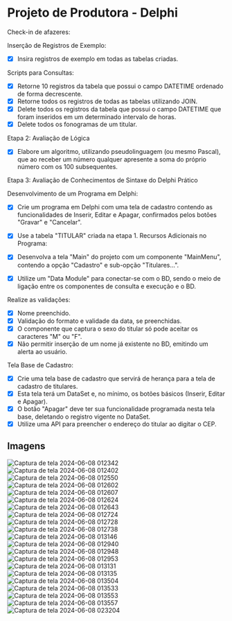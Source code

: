 # Projeto de Produtora - Delphi

Check-in de afazeres:

Inserção de Registros de Exemplo:

- [x] Insira registros de exemplo em todas as tabelas criadas.

Scripts para Consultas:

- [x] Retorne 10 registros da tabela que possui o campo DATETIME ordenado de forma decrescente.
- [x] Retorne todos os registros de todas as tabelas utilizando JOIN.
- [x] Delete todos os registros da tabela que possui o campo DATETIME que foram inseridos em um determinado intervalo de horas.
- [x] Delete todos os fonogramas de um titular.

Etapa 2: Avaliação de Lógica

- [x] Elabore um algoritmo, utilizando pseudolinguagem (ou mesmo Pascal), que ao receber um número qualquer apresente a soma do próprio número com os 100 subsequentes.

Etapa 3: Avaliação de Conhecimentos de Sintaxe do Delphi
Prático

Desenvolvimento de um Programa em Delphi:

- [x] Crie um programa em Delphi com uma tela de cadastro contendo as funcionalidades de Inserir, Editar e Apagar, confirmados pelos botões "Gravar" e "Cancelar".
- [x] Use a tabela "TITULAR" criada na etapa 1.
Recursos Adicionais no Programa:

- [x] Desenvolva a tela "Main" do projeto com um componente "MainMenu", contendo a opção "Cadastro" e sub-opção "Titulares...".
- [x] Utilize um "Data Module" para conectar-se com o BD, sendo o meio de ligação entre os componentes de consulta e execução e o BD.

Realize as validações:

- [x] Nome preenchido.
- [x] Validação do formato e validade da data, se preenchidas.
- [x] O componente que captura o sexo do titular só pode aceitar os caracteres "M" ou "F".
- [x] Não permitir inserção de um nome já existente no BD, emitindo um alerta ao usuário.

Tela Base de Cadastro:

- [x] Crie uma tela base de cadastro que servirá de herança para a tela de cadastro de titulares.
- [x] Esta tela terá um DataSet e, no mínimo, os botões básicos (Inserir, Editar e Apagar).
- [x] O botão "Apagar" deve ter sua funcionalidade programada nesta tela base, deletando o registro vigente no DataSet.
- [x] Utilize uma API para preencher o endereço do titular ao digitar o CEP.

## Imagens
![Captura de tela 2024-06-08 012342](https://github.com/henrique-souza/hss_produtora/assets/72718207/bdc3255e-b830-431d-a50d-36ee1eb1bfdc)
![Captura de tela 2024-06-08 012402](https://github.com/henrique-souza/hss_produtora/assets/72718207/1ac2206f-c11a-4e34-b277-9a0a2a60f891)
![Captura de tela 2024-06-08 012550](https://github.com/henrique-souza/hss_produtora/assets/72718207/ac9815ff-1962-4847-b96f-3113d8a08f99)
![Captura de tela 2024-06-08 012602](https://github.com/henrique-souza/hss_produtora/assets/72718207/0f84175f-a300-4397-b843-cc6313fdb64d)
![Captura de tela 2024-06-08 012607](https://github.com/henrique-souza/hss_produtora/assets/72718207/fea2350a-f980-4e0d-a17a-661f4e3568ac)
![Captura de tela 2024-06-08 012624](https://github.com/henrique-souza/hss_produtora/assets/72718207/3d10ac3e-ae73-4c3e-8ecc-9bd3463c6bb7)
![Captura de tela 2024-06-08 012643](https://github.com/henrique-souza/hss_produtora/assets/72718207/c92c4420-36a3-42c3-b63b-f95148d48699)
![Captura de tela 2024-06-08 012724](https://github.com/henrique-souza/hss_produtora/assets/72718207/f6f592e4-e499-444b-9e90-d24d47de82c3)
![Captura de tela 2024-06-08 012728](https://github.com/henrique-souza/hss_produtora/assets/72718207/0be23986-34ce-4148-a57a-c0d50b469098)
![Captura de tela 2024-06-08 012738](https://github.com/henrique-souza/hss_produtora/assets/72718207/3e77cd33-9043-4257-9b10-fee04cdfa47a)
![Captura de tela 2024-06-08 013146](https://github.com/henrique-souza/hss_produtora/assets/72718207/261044e5-c107-49a8-809a-103df2c55d1a)
![Captura de tela 2024-06-08 012940](https://github.com/henrique-souza/hss_produtora/assets/72718207/0245e757-07a6-45d2-8d6a-f52e8ce6c231)
![Captura de tela 2024-06-08 012948](https://github.com/henrique-souza/hss_produtora/assets/72718207/64ee135b-0476-472d-b8ad-8b469090fa50)
![Captura de tela 2024-06-08 012953](https://github.com/henrique-souza/hss_produtora/assets/72718207/7b76b4d9-8676-4024-8b2d-432504d525f3)
![Captura de tela 2024-06-08 013131](https://github.com/henrique-souza/hss_produtora/assets/72718207/4d76a4fb-dcc2-4be2-bea9-6a8041f7b73d)
![Captura de tela 2024-06-08 013135](https://github.com/henrique-souza/hss_produtora/assets/72718207/7dee3bc5-07d5-42b5-9f6b-3db5ad6b8a9b)
![Captura de tela 2024-06-08 013504](https://github.com/henrique-souza/hss_produtora/assets/72718207/72beba2e-aef1-44fa-b4b1-23c87fe2733e)
![Captura de tela 2024-06-08 013533](https://github.com/henrique-souza/hss_produtora/assets/72718207/90c9f860-26fd-443a-a6e1-fd5b5137213b)
![Captura de tela 2024-06-08 013553](https://github.com/henrique-souza/hss_produtora/assets/72718207/913f044b-5723-43d0-8673-4fe2dc7cb576)
![Captura de tela 2024-06-08 013557](https://github.com/henrique-souza/hss_produtora/assets/72718207/8eb4f9eb-ba8b-4899-bc42-803a8be579e0)
![Captura de tela 2024-06-08 023204](https://github.com/henrique-souza/hss_produtora/assets/72718207/99ab31bf-ee63-4a0b-b500-07a123827316)







